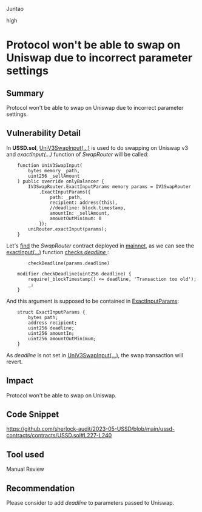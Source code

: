 Juntao

high

# Protocol won't be able to swap on Uniswap due to incorrect parameter settings

## Summary
Protocol won't be able to swap on Uniswap due to incorrect parameter settings.

## Vulnerability Detail
In **USSD.sol**, [UniV3SwapInput(...)](https://github.com/sherlock-audit/2023-05-USSD/blob/main/ussd-contracts/contracts/USSD.sol#L227-L240) is used to do swapping on Uniswap v3 and _exactInput(...)_  function of _SwapRouter_ will be called:
```solidity
    function UniV3SwapInput(
        bytes memory _path,
        uint256 _sellAmount
    ) public override onlyBalancer {
        IV3SwapRouter.ExactInputParams memory params = IV3SwapRouter
            .ExactInputParams({
                path: _path,
                recipient: address(this),
                //deadline: block.timestamp,
                amountIn: _sellAmount,
                amountOutMinimum: 0
            });
        uniRouter.exactInput(params);
    }
```
Let's [find](https://docs.uniswap.org/contracts/v3/reference/deployments) the _SwapRouter_ contract deployed in [mainnet](https://etherscan.io/address/0xE592427A0AEce92De3Edee1F18E0157C05861564#code), as we can see the [exactInput(...)](https://github.com/Uniswap/v3-periphery/blob/464a8a49611272f7349c970e0fadb7ec1d3c1086/contracts/SwapRouter.sol#L132-L166) function [checks _deadline_ ](https://github.com/Uniswap/v3-periphery/blob/6cce88e63e176af1ddb6cc56e029110289622317/contracts/base/PeripheryValidation.sol#L7-L10):
```solidity
        checkDeadline(params.deadline)
```
```solidity
    modifier checkDeadline(uint256 deadline) {
        require(_blockTimestamp() <= deadline, 'Transaction too old');
        _;
    }
```
And this argument is supposed to be contained in [ExactInputParams](https://github.com/Uniswap/v3-periphery/blob/464a8a49611272f7349c970e0fadb7ec1d3c1086/contracts/interfaces/ISwapRouter.sol#L26-L32):
```solidity
    struct ExactInputParams {
        bytes path;
        address recipient;
        uint256 deadline;
        uint256 amountIn;
        uint256 amountOutMinimum;
    }
```
As _deadline_ is not set in [UniV3SwapInput(...)](https://github.com/sherlock-audit/2023-05-USSD/blob/main/ussd-contracts/contracts/USSD.sol#L227-L240), the swap transaction will revert.

## Impact
Protocol won't be able to swap on Uniswap.

## Code Snippet
https://github.com/sherlock-audit/2023-05-USSD/blob/main/ussd-contracts/contracts/USSD.sol#L227-L240

## Tool used

Manual Review

## Recommendation
Please consider to add _deadline_ to parameters passed to Uniswap.
